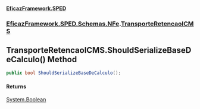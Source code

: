 #### [EficazFramework.SPED](EficazFrameworkSPED.md 'EficazFramework SPED')
### [EficazFramework.SPED.Schemas.NFe](EficazFramework.SPED.Schemas.NFe.md 'EficazFramework.SPED.Schemas.NFe').[TransporteRetencaoICMS](EficazFramework.SPED.Schemas.NFe/TransporteRetencaoICMS.md 'EficazFramework.SPED.Schemas.NFe.TransporteRetencaoICMS')

## TransporteRetencaoICMS.ShouldSerializeBaseDeCalculo() Method

```csharp
public bool ShouldSerializeBaseDeCalculo();
```

#### Returns
[System.Boolean](https://docs.microsoft.com/en-us/dotnet/api/System.Boolean 'System.Boolean')